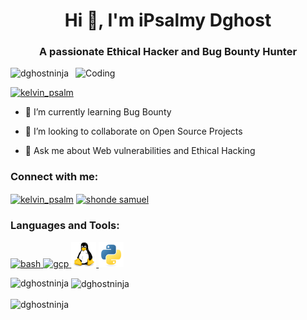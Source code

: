 
<h1 align="center">Hi 👋, I'm iPsalmy Dghost</h1>
<h3 align="center">A passionate Ethical Hacker and Bug Bounty Hunter</h3>
<img align="right" alt="Coding" width="400" src="https://encrypted-tbn0.gstatic.com/images?q=tbn:ANd9GcQMw8u9XAejBmmCbaNBvfxpgOB4-0I44HhmdA&usqp=CAU">

<p align="left"> <img src="https://komarev.com/ghpvc/?username=dghostninja&label=Profile%20views&color=0e75b6&style=flat" alt="dghostninja" /> </p>

<p align="left"> <a href="https://twitter.com/kelvin_psalm" target="blank"><img src="https://img.shields.io/twitter/follow/kelvin_psalm?logo=twitter&style=for-the-badge" alt="kelvin_psalm" /></a> </p>

- 🌱 I’m currently learning Bug Bounty

- 👯 I’m looking to collaborate on Open Source Projects

- 💬 Ask me about Web vulnerabilities and Ethical Hacking

<h3 align="left">Connect with me:</h3>
<p align="left">
<a href="https://twitter.com/kelvin_psalm" target="blank"><img align="center" src="https://raw.githubusercontent.com/rahuldkjain/github-profile-readme-generator/master/src/images/icons/Social/twitter.svg" alt="kelvin_psalm" height="30" width="40" /></a>
<a href="https://linkedin.com/in/shonde samuel" target="blank"><img align="center" src="https://raw.githubusercontent.com/rahuldkjain/github-profile-readme-generator/master/src/images/icons/Social/linked-in-alt.svg" alt="shonde samuel" height="30" width="40" /></a>
</p>

<h3 align="left">Languages and Tools:</h3>
<p align="left"> <a href="https://www.gnu.org/software/bash/" target="_blank" rel="noreferrer"> <img src="https://www.vectorlogo.zone/logos/gnu_bash/gnu_bash-icon.svg" alt="bash" width="40" height="40"/> </a> <a href="https://cloud.google.com" target="_blank" rel="noreferrer"> <img src="https://www.vectorlogo.zone/logos/google_cloud/google_cloud-icon.svg" alt="gcp" width="40" height="40"/> </a> <a href="https://www.linux.org/" target="_blank" rel="noreferrer"> <img src="https://raw.githubusercontent.com/devicons/devicon/master/icons/linux/linux-original.svg" alt="linux" width="40" height="40"/> </a> <a href="https://www.python.org" target="_blank" rel="noreferrer"> <img src="https://raw.githubusercontent.com/devicons/devicon/master/icons/python/python-original.svg" alt="python" width="40" height="40"/> </a> </p>

<p><img align="left" src="https://github-readme-stats.vercel.app/api/top-langs?username=dghostninja&show_icons=true&locale=en&layout=compact" alt="dghostninja" /></p>

<p>&nbsp;<img align="center" src="https://github-readme-stats.vercel.app/api?username=dghostninja&show_icons=true&locale=en" alt="dghostninja" /></p>

<p><img align="center" src="https://github-readme-streak-stats.herokuapp.com/?user=dghostninja&" alt="dghostninja" /></p>
